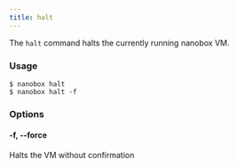 ```yaml
---
title: halt
---
```


The `halt` command halts the currently running nanobox VM.

### Usage
```shell
$ nanobox halt
$ nanobox halt -f
```

### Options
#### -f, --force
Halts the VM without confirmation